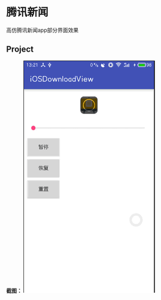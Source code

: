 # 腾讯新闻

高仿腾讯新闻app部分界面效果


## Project
 **截图：**
 ![index](https://raw.githubusercontent.com/LeeeYudE/iOSDownloadView/master/screenshot/1.gif)



 

 
